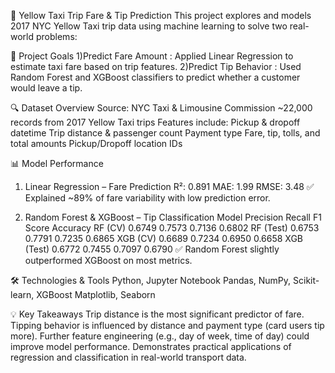 🚕 Yellow Taxi Trip Fare & Tip Prediction
This project explores and models 2017 NYC Yellow Taxi trip data using machine learning to solve two real-world problems:

🧠 Project Goals
1)Predict Fare Amount : Applied Linear Regression to estimate taxi fare based on trip features.
2)Predict Tip Behavior : Used Random Forest and XGBoost classifiers to predict whether a customer would leave a tip.

🔍 Dataset Overview
Source: NYC Taxi & Limousine Commission
~22,000 records from 2017 Yellow Taxi trips
Features include:
Pickup & dropoff datetime
Trip distance & passenger count
Payment type
Fare, tip, tolls, and total amounts
Pickup/Dropoff location IDs

📊 Model Performance
1. Linear Regression – Fare Prediction
R²: 0.891
MAE: 1.99
RMSE: 3.48
✅ Explained ~89% of fare variability with low prediction error.

2. Random Forest & XGBoost – Tip Classification
Model	Precision	Recall	F1 Score	Accuracy
RF (CV)	0.6749	0.7573	0.7136	0.6802
RF (Test)	0.6753	0.7791	0.7235	0.6865
XGB (CV)	0.6689	0.7234	0.6950	0.6658
XGB (Test)	0.6772	0.7455	0.7097	0.6790
✅ Random Forest slightly outperformed XGBoost on most metrics.

🛠 Technologies & Tools
Python, Jupyter Notebook
Pandas, NumPy, Scikit-learn, XGBoost
Matplotlib, Seaborn

💡 Key Takeaways
Trip distance is the most significant predictor of fare.
Tipping behavior is influenced by distance and payment type (card users tip more).
Further feature engineering (e.g., day of week, time of day) could improve model performance.
Demonstrates practical applications of regression and classification in real-world transport data.


